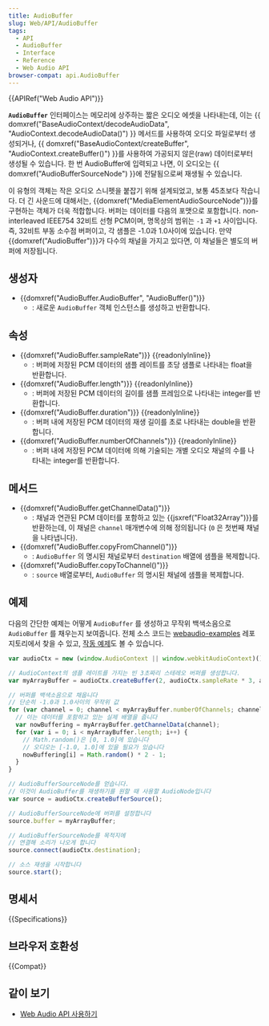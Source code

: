 ```yaml
---
title: AudioBuffer
slug: Web/API/AudioBuffer
tags:
  - API
  - AudioBuffer
  - Interface
  - Reference
  - Web Audio API
browser-compat: api.AudioBuffer
---
```

{{APIRef("Web Audio API")}}

**`AudioBuffer`** 인터페이스는 메모리에 상주하는 짧은 오디오 에셋을 나타내는데, 이는 {{ domxref("BaseAudioContext/decodeAudioData", "AudioContext.decodeAudioData()") }} 메서드를 사용하여 오디오 파일로부터 생성되거나, {{ domxref("BaseAudioContext/createBuffer", "AudioContext.createBuffer()") }}를 사용하여 가공되지 않은(raw) 데이터로부터 생성될 수 있습니다. 한 번 AudioBuffer에 입력되고 나면, 이 오디오는 {{ domxref("AudioBufferSourceNode") }}에 전달됨으로써 재생될 수 있습니다.

이 유형의 객체는 작은 오디오 스니펫을 붙잡기 위해 설계되었고, 보통 45초보다 작습니다. 더 긴 사운드에 대해서는, {{domxref("MediaElementAudioSourceNode")}}를 구현하는 객체가 더욱 적합합니다. 버퍼는 데이터를 다음의 포맷으로 포함합니다. non-interleaved IEEE754 32비트 선형 PCM이며, 명목상의 범위는 `-1` 과 `+1` 사이입니다. 즉, 32비트 부동 소수점 버퍼이고, 각 샘플은 -1.0과 1.0사이에 있습니다. 만약 {{domxref("AudioBuffer")}}가 다수의 채널을 가지고 있다면, 이 채널들은 별도의 버퍼에 저장됩니다.

## 생성자

- {{domxref("AudioBuffer.AudioBuffer", "AudioBuffer()")}}
  - : 새로운 `AudioBuffer` 객체 인스턴스를 생성하고 반환합니다.

## 속성

- {{domxref("AudioBuffer.sampleRate")}} {{readonlyInline}}
  - : 버퍼에 저장된 PCM 데이터의 샘플 레이트를 초당 샘플로 나타내는 float을 반환합니다.
- {{domxref("AudioBuffer.length")}} {{readonlyInline}}
  - : 버퍼에 저장된 PCM 데이터의 길이를 샘플 프레임으로 나타내는 integer를 반환합니다.
- {{domxref("AudioBuffer.duration")}} {{readonlyInline}}
  - : 버퍼 내에 저장된 PCM 데이터의 재생 길이를 초로 나타내는 double을 반환합니다.
- {{domxref("AudioBuffer.numberOfChannels")}} {{readonlyInline}}
  - : 버퍼 내에 저장된 PCM 데이터에 의해 기술되는 개별 오디오 채널의 수를 나타내는 integer를 반환합니다.

## 메서드

- {{domxref("AudioBuffer.getChannelData()")}}
  - : 채널과 연관된 PCM 데이터를 포함하고 있는 {{jsxref("Float32Array")}}를 반환하는데, 이 채널은 `channel` 매개변수에 의해 정의됩니다 (`0` 은 첫번째 채널을 나타냅니다).
- {{domxref("AudioBuffer.copyFromChannel()")}}
  - : `AudioBuffer` 의 명시된 채널로부터 `destination` 배열에 샘플을 복제합니다.
- {{domxref("AudioBuffer.copyToChannel()")}}
  - : `source` 배열로부터, `AudioBuffer` 의 명시된 채널에 샘플을 복제합니다.

## 예제

다음의 간단한 예제는 어떻게 `AudioBuffer` 를 생성하고 무작위 백색소음으로 `AudioBuffer` 를 채우는지 보여줍니다. 전체 소스 코드는 [webaudio-examples](https://github.com/mdn/webaudio-examples) 레포지토리에서 찾을 수 있고, [작동 예제](https://mdn.github.io/webaudio-examples/audio-buffer/)도 볼 수 있습니다.

```js
var audioCtx = new (window.AudioContext || window.webkitAudioContext)();

// AudioContext의 샘플 레이트를 가지는 빈 3초짜리 스테레오 버퍼를 생성합니다.
var myArrayBuffer = audioCtx.createBuffer(2, audioCtx.sampleRate * 3, audioCtx.sampleRate);

// 버퍼를 백색소음으로 채웁니다
// 단순히 -1.0과 1.0사이의 무작위 값
for (var channel = 0; channel < myArrayBuffer.numberOfChannels; channel++) {
  // 이는 데이터를 포함하고 있는 실제 배열을 줍니다
  var nowBuffering = myArrayBuffer.getChannelData(channel);
  for (var i = 0; i < myArrayBuffer.length; i++) {
    // Math.random()은 [0, 1.0]에 있습니다
    // 오디오는 [-1.0, 1.0]에 있을 필요가 있습니다
    nowBuffering[i] = Math.random() * 2 - 1;
  }
}

// AudioBufferSourceNode를 얻습니다.
// 이것이 AudioBuffer를 재생하기를 원할 때 사용할 AudioNode입니다
var source = audioCtx.createBufferSource();

// AudioBufferSourceNode에 버퍼를 설정합니다
source.buffer = myArrayBuffer;

// AudioBufferSourceNode를 목적지에
// 연결해 소리가 나오게 합니다
source.connect(audioCtx.destination);

// 소스 재생을 시작합니다
source.start();
```

## 명세서

{{Specifications}}

## 브라우저 호환성

{{Compat}}

## 같이 보기

- [Web Audio API 사용하기](/ko/docs/Web/API/Web_Audio_API/Using_Web_Audio_API)
